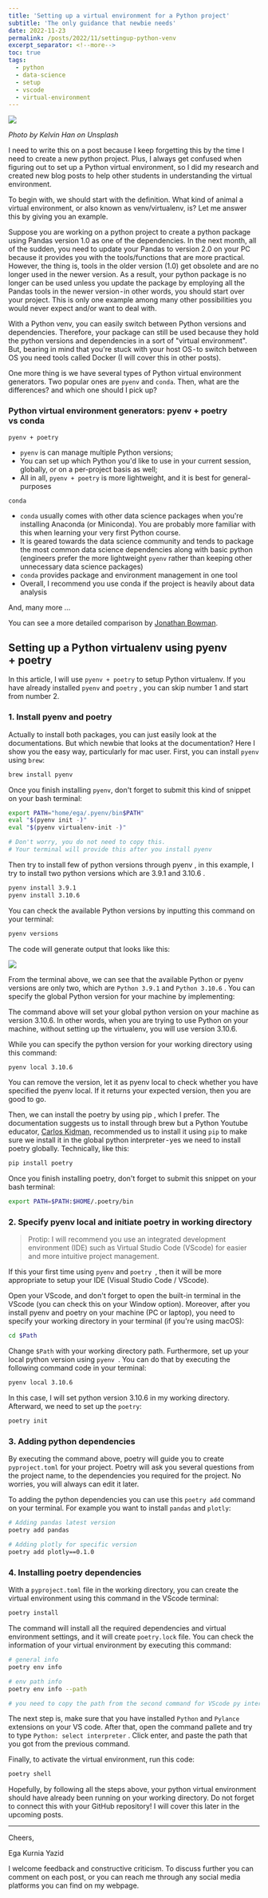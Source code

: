 ```yaml
---
title: 'Setting up a virtual environment for a Python project'
subtitle: 'The only guidance that newbie needs'
date: 2022-11-23
permalink: /posts/2022/11/settingup-python-venv
excerpt_separator: <!--more-->
toc: true
tags:
  - python
  - data-science
  - setup
  - vscode
  - virtual-environment
---
```

![](https://cdn-images-1.medium.com/max/1600/0*CHeZLTREb9TytmZu)

*Photo by Kelvin Han on Unsplash*

I need to write this on a post because I keep forgetting this by the time I need to create a new python project. Plus, I always get confused when figuring out to set up a Python virtual environment, so I did my research and created new blog posts to help other students in understanding the virtual environment.

<!--more-->

To begin with, we should start with the definition. What kind of animal a virtual environment, or also known as venv/virtualenv, is? Let me answer this by giving you an example.

Suppose you are working on a python project to create a python package using Pandas version 1.0 as one of the dependencies. In the next month, all of the sudden, you need to update your Pandas to version 2.0 on your PC because it provides you with the tools/functions that are more practical. However, the thing is, tools in the older version (1.0) get obsolete and are no longer used in the newer version. As a result, your python package is no longer can be used unless you update the package by employing all the Pandas tools in the newer version - in other words, you should start over your project. This is only one example among many other possibilities you would never expect and/or want to deal with.

With a Python venv, you can easily switch between Python versions and dependencies. Therefore, your package can still be used because they hold the python versions and dependencies in a sort of "virtual environment". But, bearing in mind that you're stuck with your host OS - to switch between OS you need tools called Docker (I will cover this in other posts).

One more thing is we have several types of Python virtual environment generators. Two popular ones are `pyenv` and `conda`. Then, what are the differences? and which one should I pick up?

### Python virtual environment generators: pyenv + poetry vs conda

`pyenv + poetry`
- `pyenv` is can manage multiple Python versions;
- You can set up which Python you'd like to use in your current session, globally, or on a per-project basis as well;
- All in all, `pyenv + poetry` is more lightweight, and it is best for general-purposes

`conda`
- `conda` usually comes with other data science packages when you're installing Anaconda (or Miniconda). You are probably more familiar with this when learning your very first Python course.
- It is geared towards the data science community and tends to package the most common data science dependencies along with basic python (engineers prefer the more lightweight `pyenv` rather than keeping other unnecessary data science packages)
- `conda` provides package and environment management in one tool
- Overall, I recommend you use conda if the project is heavily about data analysis

And, many more …

You can see a more detailed comparison by [Jonathan Bowman](https://dev.to/bowmanjd/python-tools-for-managing-virtual-environments-3bko).

## Setting up a Python virtualenv using pyenv + poetry

In this article, I will use `pyenv + poetry` to setup Python virtualenv. If you have already installed `pyenv` and `poetry` , you can skip number 1 and start from number 2.

### 1. Install pyenv and poetry
Actually to install both packages, you can just easily look at the documentations. But which newbie that looks at the documentation? Here I show you the easy way, particularly for mac user.
First, you can install `pyenv` using `brew`:

```bash
brew install pyenv
```

Once you finish installing `pyenv`, don't forget to submit this kind of snippet on your bash terminal:

```bash
export PATH="home/ega/.pyenv/bin$PATH"
eval "$(pyenv init -)"
eval "$(pyenv virtualenv-init -)"

# Don't worry, you do not need to copy this.
# Your terminal will provide this after you install pyenv
```

Then try to install few of python versions through pyenv , in this example, I try to install two python versions which are 3.9.1 and 3.10.6 .

```bash
pyenv install 3.9.1
pyenv install 3.10.6
```

You can check the available Python versions by inputting this command on your terminal:

```bash
pyenv versions
```
The code will generate output that looks like this:

![](https://github.com/kurniayazid/kurniayazid.github.io/blob/master/images/posts/image.png)

From the terminal above, we can see that the available Python or pyenv versions are only two, which are `Python 3.9.1` and `Python 3.10.6` . You can specify the global Python version for your machine by implementing:

The command above will set your global python version on your machine as version 3.10.6. In other words, when you are trying to use Python on your machine, without setting up the virtualenv, you will use version 3.10.6.

While you can specify the python version for your working directory using this command:

```bash
pyenv local 3.10.6
```

You can remove the version, let it as pyenv local to check whether you have specified the pyenv local. If it returns your expected version, then you are good to go.

Then, we can install the poetry by using pip , which I prefer. The documentation suggests us to install through brew but a Python Youtube educator, [Carlos Kidman](https://www.youtube.com/watch?v=547Jr26duHQ&list=PLMs2vUk844WJGj4H-7vemH4nSWrd42b_6&index=4&ab_channel=QAatthePoint%7CCarlosKidman), recommended us to install it using `pip` to make sure we install it in the global python interpreter - yes we need to install poetry globally. Technically, like this:

```bash
pip install poetry
```

Once you finish installing poetry, don't forget to submit this snippet on your bash terminal:

```bash
export PATH=$PATH:$HOME/.poetry/bin
```

### 2. Specify pyenv local and initiate poetry in working directory

> Protip: I will recommend you use an integrated development environment (IDE) such as Virtual Studio Code (VScode) for easier and more intuitive project management.

If this your first time using `pyenv` and `poetry `, then it will be more appropriate to setup your IDE (Visual Studio Code / VScode).

Open your VScode, and don't forget to open the built-in terminal in the VScode (you can check this on your Window option). Moreover, after you install pyenv and poetry on your machine (PC or laptop), you need to specify your working directory in your terminal (if you're using macOS):

```bash
cd $Path
```

Change `$Path` with your working directory path. Furthermore, set up your local python version using `pyenv `. You can do that by executing the following command code in your terminal:

```bash
pyenv local 3.10.6
```

In this case, I will set python version 3.10.6 in my working directory. Afterward, we need to set up the `poetry`:

```bash
poetry init
```

### 3. Adding python dependencies

By executing the command above, poetry will guide you to create `pyproject.toml` for your project. Poetry will ask you several questions from the project name, to the dependencies you required for the project. No worries, you will always can edit it later.

To adding the python dependencies you can use this `poetry add` command on your terminal. For example you want to install `pandas` and `plotly`:

```bash
# Adding pandas latest version
poetry add pandas

# Adding plotly for specific version
poetry add plotly==0.1.0
```

### 4. Installing poetry dependencies

With a `pyproject.toml` file in the working directory, you can create the virtual environment using this command in the VScode terminal:

```bash
poetry install
```

The command will install all the required dependencies and virtual environment settings, and it will create `poetry.lock` file. You can check the information of your virtual environment by executing this command:

```bash
# general info
poetry env info

# env path info
poetry env info --path 

# you need to copy the path from the second command for VScode py interpreter
```

The next step is, make sure that you have installed `Python` and `Pylance` extensions on your VS code. After that, open the command pallete and try to type `Python: select interpreter` . Click enter, and paste the path that you got from the previous command.

Finally, to activate the virtual environment, run this code:

```bash
poetry shell
```

Hopefully, by following all the steps above, your python virtual environment should have already been running on your working directory. Do not forget to connect this with your GitHub repository! I will cover this later in the upcoming posts.


---

Cheers,

Ega Kurnia Yazid

I welcome feedback and constructive criticism. To discuss further you can comment on each post, or you can reach me through any social media platforms you can find on my webpage.